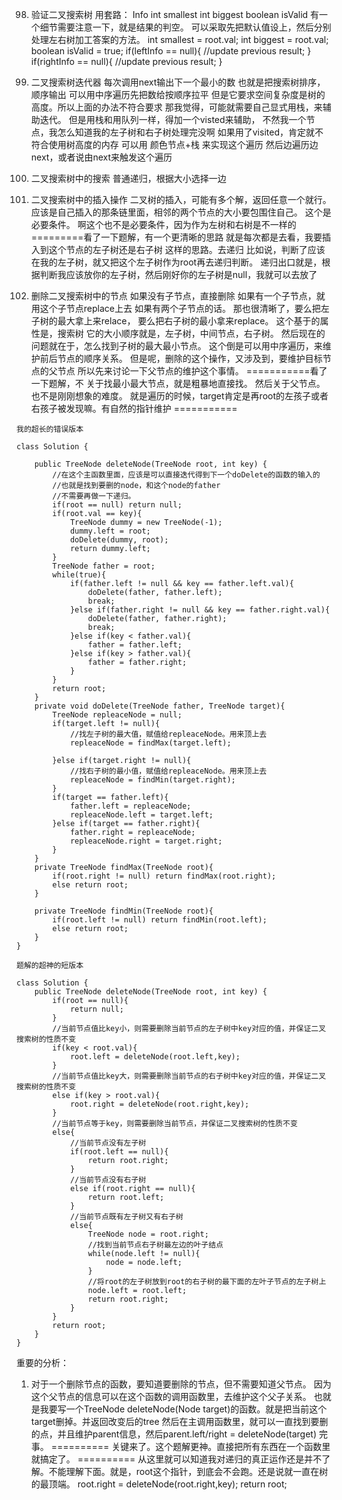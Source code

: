
98. 验证二叉搜索树
用套路：
Info
    int smallest
    int biggest
    boolean isValid
有一个细节需要注意一下，就是结果的判空。
可以采取先把默认值设上，然后分别处理左右树加工答案的方法。
        int smallest = root.val;
        int biggest = root.val;
        boolean isValid = true;
        if(leftInfo == null){
            //update previous result;
        }
        if(rightInfo == null){
            //update previous result;
        } 



173. 二叉搜索树迭代器
每次调用next输出下一个最小的数
也就是把搜索树排序，顺序输出
可以用中序遍历先把数给按顺序拉平
但是它要求空间复杂度是树的高度。所以上面的办法不符合要求
那我觉得，可能就需要自己显式用栈，来辅助迭代。
但是用栈和用队列一样，得加一个visted来辅助，
不然我一个节点，我怎么知道我的左子树和右子树处理完没啊
如果用了visited，肯定就不符合使用树高度的内存
可以用 颜色节点+栈 来实现这个遍历
然后边遍历边next，或者说由next来触发这个遍历



700. 二叉搜索树中的搜索
普通递归，根据大小选择一边


701. 二叉搜索树中的插入操作
二叉树的插入，可能有多个解，返回任意一个就行。
应该是自己插入的那条链里面，相邻的两个节点的大小要包围住自己。
这个是必要条件。
啊这个也不是必要条件，因为作为左树和右树是不一样的
=========看了一下题解，有一个更清晰的思路
就是每次都是去看，我要插入到这个节点的左子树还是右子树
这样的思路。去递归
比如说，判断了应该在我的左子树，就又把这个左子树作为root再去递归判断。
递归出口就是，根据判断我应该放你的左子树，然后刚好你的左子树是null，我就可以去放了



450. 删除二叉搜索树中的节点
如果没有子节点，直接删除
如果有一个子节点，就用这个子节点replace上去
如果有两个子节点的话。
那也很清晰了，要么把左子树的最大拿上来relace，
要么把右子树的最小拿来replace。
这个基于的属性是，搜索树
它的大小顺序就是，左子树，中间节点，右子树。
然后现在的问题就在于，怎么找到子树的最大最小节点。
这个倒是可以用中序遍历，来维护前后节点的顺序关系。
但是呢，删除的这个操作，又涉及到，要维护目标节点的父节点
所以先来讨论一下父节点的维护这个事情。
===========看了一下题解，不
关于找最小最大节点，就是粗暴地直接找。
然后关于父节点。也不是刚刚想象的难度。
就是遍历的时候，target肯定是再root的左孩子或者右孩子被发现嘛。有自然的指针维护
===========
```
我的超长的错误版本

class Solution {

    public TreeNode deleteNode(TreeNode root, int key) {
        //在这个主函数里面，应该是可以直接迭代得到下一个doDelete的函数的输入的
        //也就是找到要删的node，和这个node的father
        //不需要再做一下递归。
        if(root == null) return null;
        if(root.val == key){
            TreeNode dummy = new TreeNode(-1);
            dummy.left = root;
            doDelete(dummy, root);
            return dummy.left;
        }
        TreeNode father = root;
        while(true){
            if(father.left != null && key == father.left.val){
                doDelete(father, father.left);
                break;
            }else if(father.right != null && key == father.right.val){
                doDelete(father, father.right);
                break;
            }else if(key < father.val){
                father = father.left;
            }else if(key > father.val){
                father = father.right;
            }
        }
        return root;
    }
    private void doDelete(TreeNode father, TreeNode target){
        TreeNode repleaceNode = null;
        if(target.left != null){
            //找左子树的最大值，赋值给repleaceNode。用来顶上去
            repleaceNode = findMax(target.left);

        }else if(target.right != null){
            //找右子树的最小值，赋值给repleaceNode。用来顶上去
            repleaceNode = findMin(target.right);
        }
        if(target == father.left){
            father.left = repleaceNode;
            repleaceNode.left = target.left;
        }else if(target == father.right){
            father.right = repleaceNode;
            repleaceNode.right = target.right;
        }
    }
    private TreeNode findMax(TreeNode root){
        if(root.right != null) return findMax(root.right);
        else return root;
    } 
    
    private TreeNode findMin(TreeNode root){
        if(root.left != null) return findMin(root.left);
        else return root;
    } 
}
```
```
题解的超神的短版本

class Solution {
    public TreeNode deleteNode(TreeNode root, int key) {
        if(root == null){
            return null;
        }
        //当前节点值比key小，则需要删除当前节点的左子树中key对应的值，并保证二叉搜索树的性质不变
        if(key < root.val){
            root.left = deleteNode(root.left,key);
        }
        //当前节点值比key大，则需要删除当前节点的右子树中key对应的值，并保证二叉搜索树的性质不变
        else if(key > root.val){
            root.right = deleteNode(root.right,key);
        }
        //当前节点等于key，则需要删除当前节点，并保证二叉搜索树的性质不变
        else{
            //当前节点没有左子树
            if(root.left == null){
                return root.right;
            }
            //当前节点没有右子树
            else if(root.right == null){
                return root.left;
            }
            //当前节点既有左子树又有右子树
            else{
                TreeNode node = root.right;
                //找到当前节点右子树最左边的叶子结点
                while(node.left != null){
                    node = node.left;
                }
                //将root的左子树放到root的右子树的最下面的左叶子节点的左子树上
                node.left = root.left;
                return root.right;
            }
        }
        return root;
    }
}

```
重要的分析：
1. 对于一个删除节点的函数，要知道要删除的节点，但不需要知道父节点。
因为这个父节点的信息可以在这个函数的调用函数里，去维护这个父子关系。
也就是我要写一个TreeNode deleteNode(Node target)的函数。就是把当前这个target删掉。并返回改变后的tree
然后在主调用函数里，就可以一直找到要删的点，并且维护parent信息，然后parent.left/right = deleteNode(target)
完事。
==========
关键来了。这个题解更神。直接把所有东西在一个函数里就搞定了。
==========
从这里就可以知道我对递归的真正运作还是并不了解。不能理解下面。就是，root这个指针，到底会不会跑。还是说就一直在树的最顶端。
root.right = deleteNode(root.right,key);
return root;







